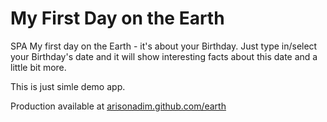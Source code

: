 # My First Day on the Earth
SPA My first day on the Earth - it's about your Birthday. Just type in/select your Birthday's date and it will show interesting facts about this date and a little bit more.

This is just simle demo app.

Production available at [arisonadim.github.com/earth](https://arisonadim.github.com/earth)

